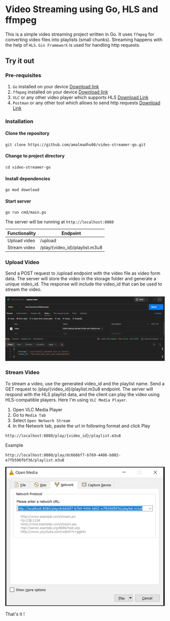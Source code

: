# Video Streaming using Go, HLS and ffmpeg

This is a simple video streaming project written in Go. It uses `ffmpeg` for converting video files into playlists (small chunks). Streaming happens with the help of `HLS`. `Gin Framework` is used for handling http requests.

## Try it out

### Pre-requisites
1. `Go` installed on your device [Download link](go.dev/doc/install)
2. `ffmpeg` installed on your device [Download link](ffmpeg.org/download.html)
3.  `VLC` or any other video player which supports HLS [Download Link](videolan.org/vlc)
4.  `Postman` or any other tool which allows to send http requests [Download Link](postman.com/downloads)

### Installation

#### Clone the repository
```shell
git clone https://github.com/amalmadhu06/video-streamer-go.git
```

#### Change to project directory
```shell
cd video-streamer-go
```

#### Install dependencies
```shell
go mod download
```

#### Start server
```shell
go run cmd/main.go
```
The server will be running at `http://localhost:8080`

| Functionality | Endpoint                       |
|---------------|--------------------------------|
| Upload video  | /upload                        |
| Stream video  | /play/{video_id}/playlist.m3u8 |

### Upload Video
Send a POST request to /upload endpoint with the video file as video form data. The server will store the video in the storage folder and generate a unique video_id. The response will include the video_id that can be used to stream the video.

![img_1.png](assets/upload.png)


### Stream Video
To stream a video, use the generated video_id and the playlist name. Send a GET request to /play/{video_id}/playlist.m3u8 endpoint. The server will respond with the HLS playlist data, and the client can play the video using HLS-compatible players.
Here I'm using `VLC Media Player`.

1. Open VLC Media Player 
2. Go to `Media Tab`
3. Select `Open Network Stream`
4. In the Network tab, paste the url in following format and click Play
```http
http://localhost:8080/play/{video_id}/playlist.m3u8
```

Example
```
http://localhost:8080/play/dc666bf7-b769-4406-b802-e7fb596fbf36/playlist.m3u8
```

![img.png](assets/network-stream.png)

That's it ! 